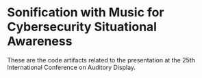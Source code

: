 # Sonification with Music for Cybersecurity Situational Awareness 
These are the code artifacts related to the presentation at the 25th International Conference on Auditory Display.
